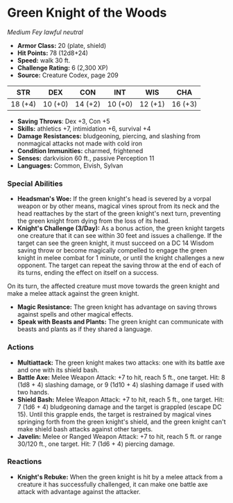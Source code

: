 # Green Knight of the Woods

*Medium* *Fey* *lawful neutral*

- **Armor Class:** 20 (plate, shield)
- **Hit Points:** 78 (12d8+24)
- **Speed:** walk 30 ft.
- **Challenge Rating:** 6 (2,300 XP)
- **Source:** Creature Codex, page 209

| STR | DEX | CON | INT | WIS | CHA |
| --- | --- | --- | --- | --- | --- |
| 18 (+4) | 10 (+0) | 14 (+2) | 10 (+0) | 12 (+1) | 16 (+3) |

- **Saving Throws**: Dex +3, Con +5
- **Skills:** athletics +7, intimidation +6, survival +4
- **Damage Resistances:** bludgeoning, piercing, and slashing from nonmagical attacks not made with cold iron
- **Condition Immunities:** charmed, frightened
- **Senses:** darkvision 60 ft., passive Perception 11
- **Languages:** Common, Elvish, Sylvan

### Special Abilities

- **Headsman's Woe:** If the green knight's head is severed by a vorpal weapon or by other means, magical vines sprout from its neck and the head reattaches by the start of the green knight's next turn, preventing the green knight from dying from the loss of its head.
- **Knight's Challenge (3/Day):** As a bonus action, the green knight targets one creature that it can see within 30 feet and issues a challenge. If the target can see the green knight, it must succeed on a DC 14 Wisdom saving throw or become magically compelled to engage the green knight in melee combat for 1 minute, or until the knight challenges a new opponent. The target can repeat the saving throw at the end of each of its turns, ending the effect on itself on a success.

On its turn, the affected creature must move towards the green knight and make a melee attack against the green knight.
- **Magic Resistance:** The green knight has advantage on saving throws against spells and other magical effects.
- **Speak with Beasts and Plants:** The green knight can communicate with beasts and plants as if they shared a language.

### Actions

- **Multiattack:** The green knight makes two attacks: one with its battle axe and one with its shield bash.
- **Battle Axe:** Melee Weapon Attack: +7 to hit, reach 5 ft., one target. Hit: 8 (1d8 + 4) slashing damage, or 9 (1d10 + 4) slashing damage if used with two hands.
- **Shield Bash:** Melee Weapon Attack: +7 to hit, reach 5 ft., one target. Hit: 7 (1d6 + 4) bludgeoning damage and the target is grappled (escape DC 15). Until this grapple ends, the target is restrained by magical vines springing forth from the green knight's shield, and the green knight can't make shield bash attacks against other targets.
- **Javelin:** Melee or Ranged Weapon Attack: +7 to hit, reach 5 ft. or range 30/120 ft., one target. Hit: 7 (1d6 + 4) piercing damage.

### Reactions

- **Knight's Rebuke:** When the green knight is hit by a melee attack from a creature it has successfully challenged, it can make one battle axe attack with advantage against the attacker.


